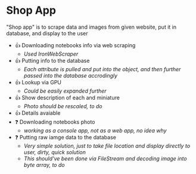 # Shop App
"Shop app" is to scrape data and images from given website, put it in database, and display to the user

- :+1: Downloading notebooks info via web scraping
  - _Used IronWebScraper_
- :+1: Putting info to the database
  - _Each attribute is pulled and put into the object, and then further passed into the database accrodingly_
- :+1: Lookup via GPU
  - _Could be easily expanded further_
- :+1: Show description of each and miniature
  - _Photo should be rescaled, to do_
- :+1: Details avaiable
- :question: Downloading notebooks photo 
  - _working as a console app, not as a web app, no idea why_
- :question: Putting raw iamge data to the database 
  - _Very simple solution, just to take file location and display directly to user, dirty, quick solution_
  - _This should've been done via FileStream and decoding image into byte array, to do_
